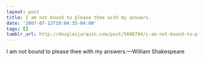 ```yaml
---
layout: post
title: I am not bound to please thee with my answers.
date: '2007-07-12T19:04:35-04:00'
tags: []
tumblr_url: http://douglasjarquin.com/post/5608794/i-am-not-bound-to-please-thee-with-my-answers
---
```

I am not bound to please thee with my answers.—William Shakespeare
